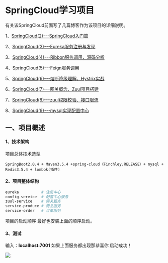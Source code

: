 # SpringCloud学习项目

有关该SpringCloud前面写了几篇博客作为该项目的详细说明。

1、[SpringCloud(2)---SpringCloud入门篇](https://www.cnblogs.com/qdhxhz/p/9357357.html)

2、[SpringCloud(3)---Eureka服务注册与发现](https://www.cnblogs.com/qdhxhz/p/9357502.html)

3、[SpringCloud(4)---Ribbon服务调用，源码分析](https://www.cnblogs.com/qdhxhz/p/9568481.html)

4、[SpringCloud(5)---Feign服务调用](https://www.cnblogs.com/qdhxhz/p/9571600.html)

5、[SpringCloud(6)---熔断降级理解、Hystrix实战](https://www.cnblogs.com/qdhxhz/p/9581440.html)

6、[SpringCloud(7)---网关概念、Zuul项目搭建](https://www.cnblogs.com/qdhxhz/p/9594521.html)

7、[SpringCloud(8)---zuul权限校验、接口限流](https://www.cnblogs.com/qdhxhz/p/9601170.html)

8、[SpringCloud(9)---mysql实现配置中心](https://www.cnblogs.com/qdhxhz/p/9624386.html)



## 一、项目概述

#### 1、技术架构

项目总体技术选型

```
SpringBoot2.0.4 + Maven3.5.4 +spring-cloud（Finchley.RELEASE）+ mysql + Redis3.5.4 + lombok(插件)
```

#### 2、项目整体结构

```makefile
eureka          # 注册中心
config-service  # 配置中心服务
zuul-service    # 网关服务
service-produce # 商品服务
service-order   # 订单服务
```

项目的启动顺序 最好也安装上面的顺序启动。

#### 3、测试

输入：**localhost:7001**  如果上面服务都出现那恭喜你 启动成功！

![](https://img2018.cnblogs.com/blog/1090617/201907/1090617-20190712190945077-771945780.png)

<br>

